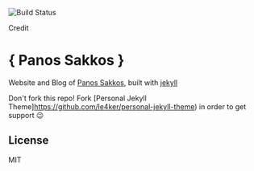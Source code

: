![Build Status](https://travis-ci.org/PanosSakkos/panossakkos.github.io.svg?branch=master)

Credit

# { Panos Sakkos }

Website and Blog of [Panos Sakkos](https://le4ker.github.io), built with [jekyll](jekyllrb.com)

Don't fork this repo! 
Fork [Personal Jekyll Theme]https://github.com/le4ker/personal-jekyll-theme) in order to get support :wink:

## License

MIT